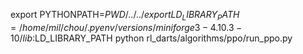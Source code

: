 export PYTHONPATH=${PWD}/../../
export LD_LIBRARY_PATH=/home/mil/chou/.pyenv/versions/miniforge3-4.10.3-10/lib:$LD_LIBRARY_PATH
python rl_darts/algorithms/ppo/run_ppo.py
